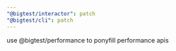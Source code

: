 ```yaml
---
"@bigtest/interactor": patch
"@bigtest/cli": patch
---
```

use @bigtest/performance to ponyfill performance apis
